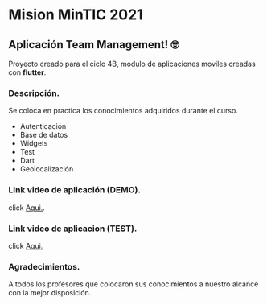 # Mision MinTIC 2021 

##  Aplicación Team Management!  🤓 

Proyecto creado para el ciclo 4B, modulo de aplicaciones moviles creadas con **flutter**.

### Descripción.

Se coloca en practica los conocimientos adquiridos durante el curso.
- Autenticación
- Base de datos
- Widgets
- Test
- Dart
- Geolocalización

### Link video de aplicación (DEMO).

click [Aqui.](https://drive.google.com/file/d/1ELocx3yLe0qk4U_lkpTdxdlWYGZ9fDJa/view?usp=sharing "Aqui").

### Link video de aplicacion (TEST).
click [Aqui.](https://drive.google.com/file/d/1xzlfs3AAFuctsGWvRVij6Thk9MCR3fgX/view?usp=sharing "Aqui.")


### Agradecimientos.
A todos los profesores que colocaron sus conocimientos a nuestro alcance con la mejor disposición.
